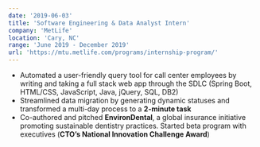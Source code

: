 ```yaml
---
date: '2019-06-03'
title: 'Software Engineering & Data Analyst Intern'
company: 'MetLife'
location: 'Cary, NC'
range: 'June 2019 - December 2019'
url: 'https://mtu.metlife.com/programs/internship-program/'
---
```


- Automated a user-friendly query tool for call center employees by writing and taking a full stack web app through the SDLC (Spring Boot, HTML/CSS, JavaScript, Java, jQuery, SQL, DB2)
- Streamlined data migration by generating dynamic statuses and transformed a multi-day process to a **2-minute task**
- Co-authored and pitched **EnvironDental**, a global insurance initiative promoting sustainable dentistry practices. Started beta program with executives (**CTO’s National Innovation Challenge Award**)
